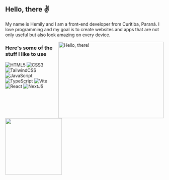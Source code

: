 ## Hello, there ✌

My name is Hemily and I am a front-end developer from Curitiba, Paraná. I love programming and my goal is to create websites and apps that are not only useful but also look amazing on every device.


<a href="#">
<img src="https://media1.tenor.com/images/a7bd6b94430c1e66148d580209e377c5/tenor.gif?itemid=15143463" title="hello" width="335" height="243" align="right" alt="Hello, there!">
</a>


### Here's some of the stuff I like to use


![HTML5](https://img.shields.io/badge/-HTML5-232323?style=flat&labelColor=E34F26&logo=html5&logoColor=ffffff)
![CSS3](https://img.shields.io/badge/-CSS3-232323?style=flat&labelColor=1572B6&logo=css3&logoColor=ffffff)
![TailwindCSS](https://img.shields.io/badge/-Tailwind-232323?style=flat&labelColor=06B6D4&logo=tailwindcss&logoColor=ffffff)
![JavaScript](https://img.shields.io/badge/-JavaScript-232323?style=flat&labelColor=000000&logo=javascript&logoColor=F7DF1E)
![TypeScript](https://img.shields.io/badge/-TypeScript-232323?style=flat&labelColor=000000&logo=typescript&logoColor=3178C6)
![Vite](https://img.shields.io/badge/-Vite-232323?style=flat&labelColor=646CFF&logo=vite&logoColor=ffe330)
![React](https://img.shields.io/badge/-React-232323?style=flat&labelColor=61DAFB&logo=react&logoColor=000000)
![NextJS](https://img.shields.io/badge/-NextJS-232323?style=flat&labelColor=000000&logo=nextdotjs&logoColor=ffffff)

<div>
  <a href="https://github.com/hemilyb">
 <!-- <img height="180em" src="https://github-readme-stats.vercel.app/api?username=hemilyb&show_icons=true&theme=tokyonight"/> -->
  <img height="180em" src="https://github-readme-stats.vercel.app/api/top-langs/?username=hemilyb&show_icons=true&theme=tokyonight"/>
</div>
